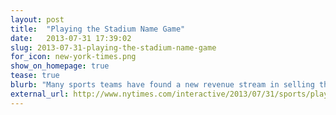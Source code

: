 ```yaml
---
layout: post
title:  "Playing the Stadium Name Game"
date:   2013-07-31 17:39:02
slug: 2013-07-31-playing-the-stadium-name-game
for_icon: new-york-times.png
show_on_homepage: true
tease: true
blurb: "Many sports teams have found a new revenue stream in selling the naming rights to their stadiums. Explore how much money is involved, and the corporate sponsorship history of professional sports teams."
external_url: http://www.nytimes.com/interactive/2013/07/31/sports/playing-the-stadium-name-game.html
---
```


